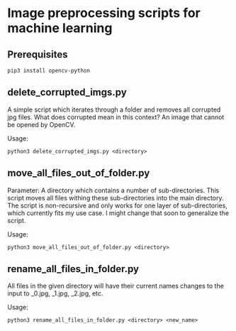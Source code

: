 # Image preprocessing scripts for machine learning

## Prerequisites
```
pip3 install opencv-python
``` 

## delete_corrupted_imgs.py
A simple script which iterates through a folder and removes all corrupted jpg files.
What does corrupted mean in this context? An image that cannot be opened by OpenCV. 

Usage:
```
python3 delete_corrupted_imgs.py <directory>
```

## move_all_files_out_of_folder.py
Parameter: A directory which contains a number of sub-directories. This script moves all files withing these sub-directories into the main directory. The script is non-recursive and only works for one layer of sub-directories, which currently fits my use case. I might change that soon to generalize the script.

Usage:
```
python3 move_all_files_out_of_folder.py <directory>
```

## rename_all_files_in_folder.py
All files in the given directory will have their current names changes to the input to <name>_0.jpg, <name>_1.jpg, <name>_2.jpg, etc.

Usage:
```
python3 rename_all_files_in_folder.py <directory> <new_name>
```
